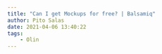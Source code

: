 ```yaml
---
title: "Can I get Mockups for free? | Balsamiq"
author: Pito Salas
date: 2021-04-06 13:40:22
tags:
    - Olin
---
```


